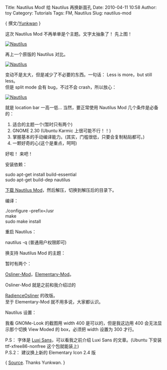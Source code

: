 Title: Nautilus Mod! 给 Nautilus 再换新面孔
Date: 2010-04-11 10:58
Author: toy
Category: Tutorials
Tags: FM, Nautilus
Slug: nautilus-mod

{ 撰文/[Yunkwan](http://yunkwan.wordpress.com) }

这次 Nautilus Mod 不再单单是个主题。文字太抽象了！ 先上图！

[![Nautilus](http://i.linuxtoy.org/images/2010/04/thumb-nautilus.jpg)](http://i.linuxtoy.org/images/2010/04/nautilus.jpg)

再上一个原版的 Nautilus 对比。

[![Nautilus](http://i.linuxtoy.org/images/2010/04/thumb-lighttheme.png)](http://i.linuxtoy.org/images/2010/04/lighttheme.png)

变动不是太大，但是减少了不必要的东西。一句话： Less is more，but still
less。  
但是 split mode 会有 bug，不过不会 crash，所以放心：

[![Nautilus](http://i.linuxtoy.org/images/2010/04/thumb-nautilusmodsplit.png)](http://i.linuxtoy.org/images/2010/04/nautilusmodsplit.png)

就是 location bar 一高一低… 当然，要正常使用 Nautilus Mod
几个条件是必备的：

1. 适合的主题一个(暂时只有两个)  
2. GNOME 2.30 (Ubuntu Karmic 上很可能不行！！)  
3. 掌握基本的手动编译能力。(其实，门槛很低，只要会复制粘贴都可。)  
4. 一颗好奇的心(这个是重点，呵呵)

好啦！ 来吧！

安装依赖：

sudo apt-get install build-essential  
sudo apt-get build-dep nautilus

[下载 Nautilus
Mod](http://docs.google.com/leaf?id=0B6DKpoTQFXuHMTNhMmJhM2UtNjdjZS00MDNiLWI2NTAtMmUyNjQ1NDViODI2&hl=en)，然后解压，切换到解压后的目录下。

编译：

./configure –prefix=/usr  
make  
sudo make install

重启 Nautilus：

nautilus -q (普通用户权限即可)

换支持 Nautilus Mod 的主题：

暂时有两个：  

[Osliner-Mod](http://gnome-look.org/content/show.php/Osliner-mod?content=122990)，[Elementary-Mod](http://gnome-look.org/content/show.php/Elementary-mod?content=119715)。

Osliner-Mod 就是之前和我介绍过的  

[RadienceOsliner](http://yunkwan.wordpress.com/2010/03/27/%e4%b8%bb%e9%a2%98%e6%8e%a8%e8%8d%90-radienceosliner/)
的改版。  
至于 Elementary-Mod 就不用多说，大家都认识。

Nautilus 设置：

我看 GNOMe-Look 的截图用 width 400 是可以的，但是我这边用 400
会无法显示那个切换 View Moded 的 box，必须把 width 设置为 300 才行。

P.S： 字体是 [Luxi
Sans](http://yunkwan.wordpress.com/2009/12/11/luxi/)，可以看我之前介绍
Luxi Sans 的文章。(Ubuntu 下安装 ttf-xfree86-nonfree 这个包就能装上)  
P.S.2： 建议换上新的 Elementary Icon 2.4 版

{
[Source](http://yunkwan.wordpress.com/2010/04/10/nautilus-mod-给nautilus再换新面孔/).
Thanks Yunkwan. }
